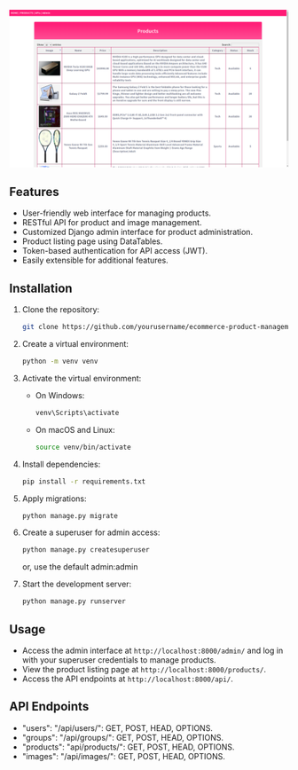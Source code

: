 ![Product Listing Page](screenshot.png)

## Features

- User-friendly web interface for managing products.
- RESTful API for product and image management.
- Customized Django admin interface for product administration.
- Product listing page using DataTables.
- Token-based authentication for API access (JWT).
- Easily extensible for additional features.

## Installation

1. Clone the repository:

   ```bash
   git clone https://github.com/yourusername/ecommerce-product-management.git
   ```

2. Create a virtual environment:

   ```bash
   python -m venv venv
   ```

3. Activate the virtual environment:

   - On Windows:

     ```bash
     venv\Scripts\activate
     ```

   - On macOS and Linux:

     ```bash
     source venv/bin/activate
     ```

4. Install dependencies:

   ```bash
   pip install -r requirements.txt
   ```

5. Apply migrations:

   ```bash
   python manage.py migrate
   ```

6. Create a superuser for admin access:

   ```bash
   python manage.py createsuperuser
   ```
   or, use the default admin:admin

7. Start the development server:

   ```bash
   python manage.py runserver
   ```

## Usage

- Access the admin interface at `http://localhost:8000/admin/` and log in with your superuser credentials to manage products.
- View the product listing page at `http://localhost:8000/products/`.
- Access the API endpoints at `http://localhost:8000/api/`.

## API Endpoints

- "users": "/api/users/": GET, POST, HEAD, OPTIONS.
- "groups": "/api/groups/": GET, POST, HEAD, OPTIONS.
- "products": "api/products/": GET, POST, HEAD, OPTIONS.
- "images": "/api/images/": GET, POST, HEAD, OPTIONS.
